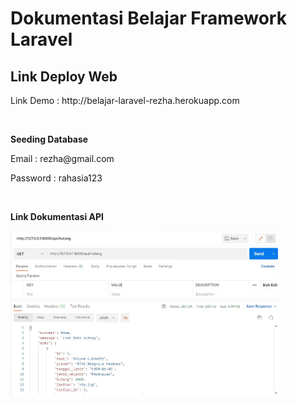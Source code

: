 # Dokumentasi Belajar Framework Laravel
 
 ## Link Deploy Web
<p>Link Demo : http://belajar-laravel-rezha.herokuapp.com</p>
<br>

<p><b>Seeding Database</b></p>
<p>Email : rezha@gmail.com</p>
<p>Password : rahasia123</p>
<br>

<p><b>Link Dokumentasi API</b></p>
<img src='public/postman.jpg' width="85%">

